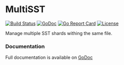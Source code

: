 # MultiSST

[![Build Status](https://travis-ci.org/bsm/multisst.png?branch=master)](https://travis-ci.org/bsm/multisst)
[![GoDoc](https://godoc.org/github.com/bsm/multisst?status.png)](http://godoc.org/github.com/bsm/multisst)
[![Go Report Card](https://goreportcard.com/badge/github.com/bsm/multisst)](https://goreportcard.com/report/github.com/bsm/multisst)
[![License](https://img.shields.io/badge/License-MIT-blue.svg)](https://opensource.org/licenses/MIT)

Manage multiple SST shards withing the same file.

### Documentation

Full documentation is available on [GoDoc](http://godoc.org/github.com/bsm/multisst)
